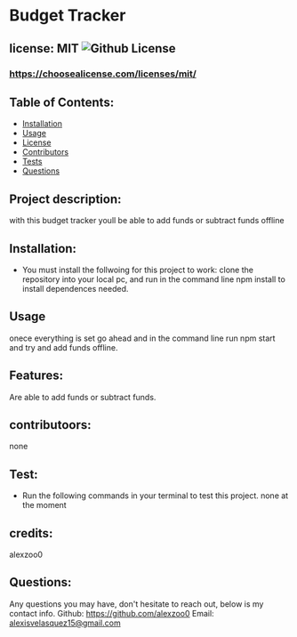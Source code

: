 # Budget Tracker
  ## license: MIT ![Github License](https://img.shields.io/github/license/Naereen/StrapDown.js.svg)
  ### https://choosealicense.com/licenses/mit/
  ## Table of Contents:
  * [Installation](#installation)
  * [Usage](#usage)
  * [License](#license)
  * [Contributors](#contributors)
  * [Tests](#tests)
  * [Questions](#questions)
  ## Project description:
  with this budget tracker youll be able to add funds or subtract funds offline 
  ## Installation:
  - You must install the follwoing for this project to work:
  clone the repository into your local pc, and run in the command line npm install to install dependences needed.
  ## Usage
  onece everything is set go ahead and in the command line run npm start and try and add funds offline.
  ## Features:
  Are able to add funds or subtract funds.
  ## contributoors:
  none
  ## Test:
  - Run the following commands in your terminal to test this project.
  none at the moment
  ## credits:
  alexzoo0
  ## Questions:
  Any questions you may have, don't hesitate to reach out, below is my contact info.
  Github: https://github.com/alexzoo0
  Email: alexisvelasquez15@gmail.com